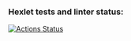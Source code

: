### Hexlet tests and linter status:
[![Actions Status](https://github.com/EdZev/frontend-project-lvl3/workflows/hexlet-check/badge.svg)](https://github.com/EdZev/frontend-project-lvl3/actions)